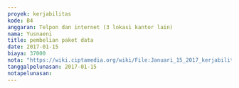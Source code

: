 ```yaml
---
proyek: kerjabilitas
kode: B4
anggaran: Telpon dan internet (3 lokasi kantor lain)
nama: Yusnaeni
title: pembelian paket data
date: 2017-01-15
biaya: 37000
nota: "https://wiki.ciptamedia.org/wiki/File:Januari_15_2017_kerjabilitas_B4_internet_neni.jpg"
tanggalpelunasan: 2017-01-15
notapelunasan:
---
```

